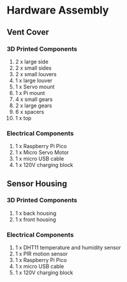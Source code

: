 # Hardware Assembly

## Vent Cover 
### 3D Printed Components
1. 2 x large side
2. 2 x small sides
3. 2 x small louvers
4. 1 x large louver
5. 1 x Servo mount
6. 1 x Pi mount
7. 4 x small gears
8. 2 x large gears
9. 6 x spacers
10. 1 x top

### Electrical Components
1. 1 x Raspberry Pi Pico
2. 1 x Micro Servo Motor
3. 1 x micro USB cable
4. 1 x 120V charging block

## Sensor Housing
### 3D Printed Components
1. 1 x back housing
2. 1 x front housing

### Electrical Components
1. 1 x DHT11 temperature and humidity sensor
2. 1 x PIR motion sensor
3. 1 x Raspberry Pi Pico
4. 1 x micro USB cable
5. 1 x 120V charging block
